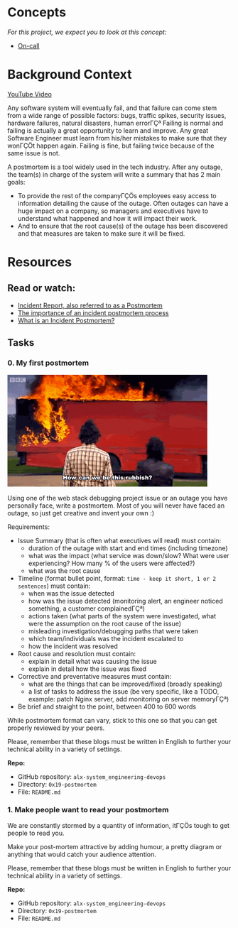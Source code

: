 # Concepts

*For this project, we expect you to look at this concept:*

- [On-call](https://intranet.alxswe.com/concepts/39)

# Background Context

[YouTube Video](https://www.youtube.com/watch?v=rp5cVMNmbro)

Any software system will eventually fail, and that failure can come stem from a wide range of possible factors: bugs, traffic spikes, security issues, hardware failures, natural disasters, human errorΓÇª Failing is normal and failing is actually a great opportunity to learn and improve. Any great Software Engineer must learn from his/her mistakes to make sure that they wonΓÇÖt happen again. Failing is fine, but failing twice because of the same issue is not.

A postmortem is a tool widely used in the tech industry. After any outage, the team(s) in charge of the system will write a summary that has 2 main goals:

- To provide the rest of the companyΓÇÖs employees easy access to information detailing the cause of the outage. Often outages can have a huge impact on a company, so managers and executives have to understand what happened and how it will impact their work.
- And to ensure that the root cause(s) of the outage has been discovered and that measures are taken to make sure it will be fixed.

# Resources

## Read or watch:
- [Incident Report, also referred to as a Postmortem](https://intranet.alxswe.com/rltoken/vkEjk-M6yBWW-wyB-7-I9Q)
- [The importance of an incident postmortem process](https://intranet.alxswe.com/rltoken/QwvgCYt2zjKRT7qMRe7I8A)
- [What is an Incident Postmortem?](https://intranet.alxswe.com/rltoken/kBjhT2PIr4X-U8FLI97--Q)

## Tasks

### 0. My first postmortem

![My first postmortem](pQ9YzVY.gif)

Using one of the web stack debugging project issue or an outage you have personally face, write a postmortem. Most of you will never have faced an outage, so just get creative and invent your own :)

Requirements:

- Issue Summary (that is often what executives will read) must contain:
	- duration of the outage with start and end times (including timezone)
	- what was the impact (what service was down/slow? What were user experiencing? How many % of the users were affected?)
	- what was the root cause
- Timeline (format bullet point, format: `time - keep it short, 1 or 2 sentences`) must contain:
	- when was the issue detected
	- how was the issue detected (monitoring alert, an engineer noticed something, a customer complainedΓÇª)
	- actions taken (what parts of the system were investigated, what were the assumption on the root cause of the issue)
	- misleading investigation/debugging paths that were taken
	- which team/individuals was the incident escalated to
	- how the incident was resolved
- Root cause and resolution must contain:
	- explain in detail what was causing the issue
	- explain in detail how the issue was fixed
- Corrective and preventative measures must contain:
	- what are the things that can be improved/fixed (broadly speaking)
	- a list of tasks to address the issue (be very specific, like a TODO, example: patch Nginx server, add monitoring on server memoryΓÇª)
- Be brief and straight to the point, between 400 to 600 words

While postmortem format can vary, stick to this one so that you can get properly reviewed by your peers.

Please, remember that these blogs must be written in English to further your technical ability in a variety of settings.

**Repo:**
- GitHub repository: `alx-system_engineering-devops`
- Directory: `0x19-postmortem`
- File: `README.md`

### 1. Make people want to read your postmortem

We are constantly stormed by a quantity of information, itΓÇÖs tough to get people to read you.

Make your post-mortem attractive by adding humour, a pretty diagram or anything that would catch your audience attention.

Please, remember that these blogs must be written in English to further your technical ability in a variety of settings.

**Repo:**
- GitHub repository: `alx-system_engineering-devops`
- Directory: `0x19-postmortem`
- File: `README.md`
